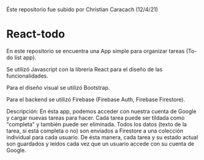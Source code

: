 Éste repositorio fue subido por Christian Caracach (12/4/21)
# React-todo

En este repositorio se encuentra una App simple para organizar tareas (To-do list app).

Se utilizó Javascript con la librería React para el diseño de las funcionalidades.

Para el diseño visual se utilizó Bootstrap.

Para el backend se utilizó Firebase (Firebase Auth, Firebase Firestore).

Descripción: En ésta app, podemos acceder con nuestra cuenta de Google y cargar nuevas tareas para hacer. Cada tarea puede ser tildada como "completa" y también puede ser eliminada. Todos los datos (texto de la tarea, si está completa o no) son enviados a Firestore a una colección individual para cada usuario. De ésta manera, cada tarea y su estado actual son guardados y leídos cada vez que un usuario accede con su cuenta de Google.
